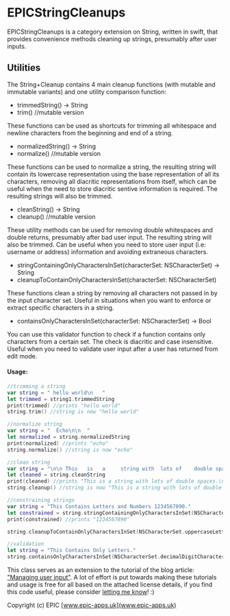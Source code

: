 # EPICStringCleanups

EPICStringCleanups is a category extension on String, written in swift, that provides convenience methods cleaning up strings, presumably after user inputs. 

Utilities
---------
The String+Cleanup contains 4 main cleanup functions (with mutable and immutable variants) and one utility comparison function:

* trimmedString() -> String 
* trim() //mutable version

These functions can be used as shortcuts for trimming all whitespace and newline characters from the beginning and end of a string.

* normalizedString() -> String 
* normalize() //mutable version

These functions can be used to normalize a string, the resulting string will contain its lowercase representation using the base representation of all its characters, removing all diacritic representations from itself, which can be useful when the need to store diacritic sentive information is required. The resulting strings will also be trimmed.

* cleanString() -> String 
* cleanup() //mutable version

These utility methods can be used for removing double whitespaces and double returns, presumably after bad user input. The resulting string will also be trimmed. Can be useful when you need to store user input (i.e: username or address) information and avoiding extraneous characters.

* stringContainingOnlyCharactersInSet(characterSet: NSCharacterSet) -> String
* cleanupToContainOnlyCharactersInSet(characterSet: NSCharacterSet)

These functions clean a string by removing all characters not passed in by the input character set. Useful in situations when you want to enforce or extract specific characters in a string. 

* containsOnlyCharactersInSet(characterSet: NSCharacterSet) -> Bool

You can use this validator function to check if a function contains only characters from a certain set. The check is diacritic and case insensitive. Useful when you need to validate user input after a user has returned from edit mode.

#### Usage:
```swift
//trimming a string
var string = " hello world\n   "
let trimmed = string1.trimmedString
print(trimmed) //prints "hello world"
string.trim() //string is now "hello world" 

//normalize string
var string = "  Ècho\n\n  "
let normalized = string.normalizedString
print(normalized) //prints "echo"
string.normalize() //string is now "echo"

//clean string
var string = "\n\n This   is   a     string with  lots of    double spaces.    \n\n   And a newline.\n  Or two.    \n"
let cleaned = string.cleanString
print(cleaned) //prints "This is a string with lots of double spaces.\nAnd a newline.\nOr two."
string.cleanup() //string is now "This is a string with lots of double spaces.\nAnd a newline.\nOr two."

//constraining strings
var string = "This Contains Letters and Numbers 1234567890."
let constrained = string.stringContainingOnlyCharactersInSet(NSCharacterSet.decimalDigitCharacterSet())
print(constrained) //prints "1234567890"

string.cleanupToContainOnlyCharactersInSet(NSCharacterSet.uppercaseLetterCharacterSet()) //string is now TCLN

//validation
let string = "This Contains Only Letters."
string.containsOnlyCharactersInSet(NSCharacterSet.decimalDigitCharacterSet()) //returns false
```

This class serves as an extension to the tutorial of the blog article: ["Managing user input"](http://epic-apps.uk/2015/10/17/the-tragedy-of-user-input/).
A lot of effort is put towards making these tutorials and usage is free for all based on the attached license details, if you find this code useful, please consider [letting me know](http://epic-apps.uk/contact/)! :)

Copyright (c) EPIC 
[www.epic-apps.uk](www.epic-apps.uk)



